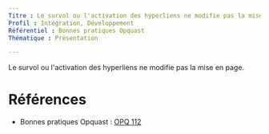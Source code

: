 ```yaml
---
Titre : Le survol ou l'activation des hyperliens ne modifie pas la mise en page.
Profil : Intégration, Développement
Référentiel : Bonnes pratiques Opquast
Thématique : Présentation

---
```

Le survol ou l'activation des hyperliens ne modifie pas la mise en page.

# Références

*   Bonnes pratiques Opquast : [OPQ 112](https://checklists.opquast.com/fr/qualiteweb/le-survol-ou-lactivation-des-hyperliens-ne-modifie-pas-la-mise-en-page)
